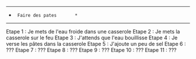 ******************************
*      Faire des pates       *
******************************

Etape 1  : Je mets de l'eau froide dans une casserole
Etape 2  : Je mets la casserole sur le feu
Etape 3  : J'attends que l'eau bouillisse
Etape 4  : Je verse les pâtes dans la casserole
Etape 5  : J'ajoute un peu de sel
Etape 6  : ???
Etape 7  : ???
Etape 8  : ???
Etape 9  : ???
Etape 10 : ???
Etape 11 : ???

